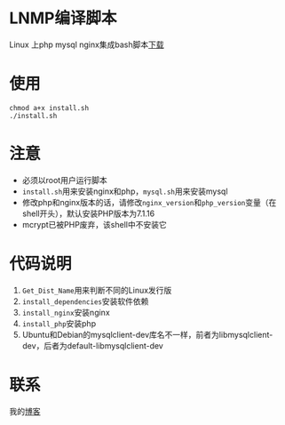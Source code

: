# LNMP编译脚本
Linux 上php mysql nginx集成bash脚本[下载](http://ongd1spyv.bkt.clouddn.com/LNMP.tar.gz)

# 使用
```
chmod a+x install.sh
./install.sh
```

# 注意
* 必须以root用户运行脚本
* `install.sh`用来安装nginx和php，`mysql.sh`用来安装mysql
* 修改php和nginx版本的话，请修改`nginx_version`和`php_version`变量（在shell开头），默认安装PHP版本为7.1.16
* mcrypt已被PHP废弃，该shell中不安装它

# 代码说明
1. `Get_Dist_Name`用来判断不同的Linux发行版
2. `install_dependencies`安装软件依赖
3. `install_nginx`安装nginx
4. `install_php`安装php
5. Ubuntu和Debian的mysqlclient-dev库名不一样，前者为libmysqlclient-dev，后者为default-libmysqlclient-dev

# 联系
我的[博客](http://51nazi.com/ "nazi")
